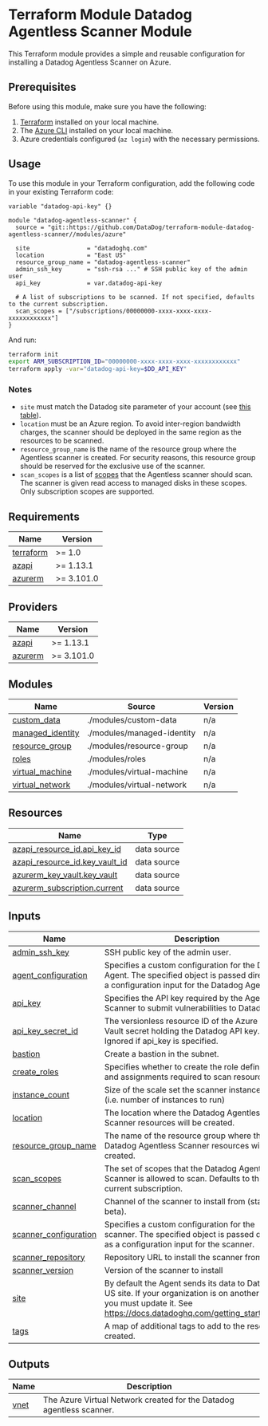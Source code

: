 # Terraform Module Datadog Agentless Scanner Module

This Terraform module provides a simple and reusable configuration for installing a Datadog Agentless Scanner on Azure.

## Prerequisites

Before using this module, make sure you have the following:

1. [Terraform](https://www.terraform.io/) installed on your local machine.
2. The [Azure CLI](https://learn.microsoft.com/cli/azure/) installed on your local machine.
3. Azure credentials configured (`az login`) with the necessary permissions.

## Usage

To use this module in your Terraform configuration, add the following code in your existing Terraform code:

```hcl
variable "datadog-api-key" {}

module "datadog-agentless-scanner" {
  source = "git::https://github.com/DataDog/terraform-module-datadog-agentless-scanner//modules/azure"

  site                = "datadoghq.com"
  location            = "East US"
  resource_group_name = "datadog-agentless-scanner"
  admin_ssh_key       = "ssh-rsa ..." # SSH public key of the admin user
  api_key             = var.datadog-api-key

  # A list of subscriptions to be scanned. If not specified, defaults to the current subscription.
  scan_scopes = ["/subscriptions/00000000-xxxx-xxxx-xxxx-xxxxxxxxxxxx"]
}
```

And run:
```sh
terraform init
export ARM_SUBSCRIPTION_ID="00000000-xxxx-xxxx-xxxx-xxxxxxxxxxxx"
terraform apply -var="datadog-api-key=$DD_API_KEY"
```

### Notes

- `site` must match the Datadog site parameter of your account (see [this table](https://docs.datadoghq.com/getting_started/site/#access-the-datadog-site)).
- `location` must be an Azure region. To avoid inter-region bandwidth charges,
  the scanner should be deployed in the same region as the resources to be scanned.
- `resource_group_name` is the name of the resource group where the Agentless scanner
  is created. For security reasons, this resource group should be reserved for
  the exclusive use of the scanner.
- `scan_scopes` is a list of [scopes](https://learn.microsoft.com/azure/role-based-access-control/scope-overview)
  that the Agentless scanner should scan. The scanner is given read access to managed
  disks in these scopes. Only subscription scopes are supported.


<!-- BEGIN_TF_DOCS -->
## Requirements

| Name | Version |
|------|---------|
| <a name="requirement_terraform"></a> [terraform](#requirement\_terraform) | >= 1.0 |
| <a name="requirement_azapi"></a> [azapi](#requirement\_azapi) | >= 1.13.1 |
| <a name="requirement_azurerm"></a> [azurerm](#requirement\_azurerm) | >= 3.101.0 |

## Providers

| Name | Version |
|------|---------|
| <a name="provider_azapi"></a> [azapi](#provider\_azapi) | >= 1.13.1 |
| <a name="provider_azurerm"></a> [azurerm](#provider\_azurerm) | >= 3.101.0 |

## Modules

| Name | Source | Version |
|------|--------|---------|
| <a name="module_custom_data"></a> [custom\_data](#module\_custom\_data) | ./modules/custom-data | n/a |
| <a name="module_managed_identity"></a> [managed\_identity](#module\_managed\_identity) | ./modules/managed-identity | n/a |
| <a name="module_resource_group"></a> [resource\_group](#module\_resource\_group) | ./modules/resource-group | n/a |
| <a name="module_roles"></a> [roles](#module\_roles) | ./modules/roles | n/a |
| <a name="module_virtual_machine"></a> [virtual\_machine](#module\_virtual\_machine) | ./modules/virtual-machine | n/a |
| <a name="module_virtual_network"></a> [virtual\_network](#module\_virtual\_network) | ./modules/virtual-network | n/a |

## Resources

| Name | Type |
|------|------|
| [azapi_resource_id.api_key_id](https://registry.terraform.io/providers/Azure/azapi/latest/docs/data-sources/resource_id) | data source |
| [azapi_resource_id.key_vault_id](https://registry.terraform.io/providers/Azure/azapi/latest/docs/data-sources/resource_id) | data source |
| [azurerm_key_vault.key_vault](https://registry.terraform.io/providers/hashicorp/azurerm/latest/docs/data-sources/key_vault) | data source |
| [azurerm_subscription.current](https://registry.terraform.io/providers/hashicorp/azurerm/latest/docs/data-sources/subscription) | data source |

## Inputs

| Name | Description | Type | Default | Required |
|------|-------------|------|---------|:--------:|
| <a name="input_admin_ssh_key"></a> [admin\_ssh\_key](#input\_admin\_ssh\_key) | SSH public key of the admin user. | `string` | n/a | yes |
| <a name="input_agent_configuration"></a> [agent\_configuration](#input\_agent\_configuration) | Specifies a custom configuration for the Datadog Agent. The specified object is passed directly as a configuration input for the Datadog Agent. | `any` | `{}` | no |
| <a name="input_api_key"></a> [api\_key](#input\_api\_key) | Specifies the API key required by the Agentless Scanner to submit vulnerabilities to Datadog. | `string` | `null` | no |
| <a name="input_api_key_secret_id"></a> [api\_key\_secret\_id](#input\_api\_key\_secret\_id) | The versionless resource ID of the Azure Key Vault secret holding the Datadog API key. Ignored if api\_key is specified. | `string` | `null` | no |
| <a name="input_bastion"></a> [bastion](#input\_bastion) | Create a bastion in the subnet. | `bool` | `false` | no |
| <a name="input_create_roles"></a> [create\_roles](#input\_create\_roles) | Specifies whether to create the role definitions and assignments required to scan resources. | `bool` | `true` | no |
| <a name="input_instance_count"></a> [instance\_count](#input\_instance\_count) | Size of the scale set the scanner instance is in (i.e. number of instances to run) | `number` | `1` | no |
| <a name="input_location"></a> [location](#input\_location) | The location where the Datadog Agentless Scanner resources will be created. | `string` | n/a | yes |
| <a name="input_resource_group_name"></a> [resource\_group\_name](#input\_resource\_group\_name) | The name of the resource group where the Datadog Agentless Scanner resources will be created. | `string` | n/a | yes |
| <a name="input_scan_scopes"></a> [scan\_scopes](#input\_scan\_scopes) | The set of scopes that the Datadog Agentless Scanner is allowed to scan. Defaults to the current subscription. | `list(string)` | `[]` | no |
| <a name="input_scanner_channel"></a> [scanner\_channel](#input\_scanner\_channel) | Channel of the scanner to install from (stable or beta). | `string` | `"stable"` | no |
| <a name="input_scanner_configuration"></a> [scanner\_configuration](#input\_scanner\_configuration) | Specifies a custom configuration for the scanner. The specified object is passed directly as a configuration input for the scanner. | `any` | `{}` | no |
| <a name="input_scanner_repository"></a> [scanner\_repository](#input\_scanner\_repository) | Repository URL to install the scanner from. | `string` | `"https://apt.datadoghq.com/"` | no |
| <a name="input_scanner_version"></a> [scanner\_version](#input\_scanner\_version) | Version of the scanner to install | `string` | `"0.11"` | no |
| <a name="input_site"></a> [site](#input\_site) | By default the Agent sends its data to Datadog US site. If your organization is on another site, you must update it. See https://docs.datadoghq.com/getting_started/site/ | `string` | `null` | no |
| <a name="input_tags"></a> [tags](#input\_tags) | A map of additional tags to add to the resources created. | `map(string)` | `{}` | no |

## Outputs

| Name | Description |
|------|-------------|
| <a name="output_vnet"></a> [vnet](#output\_vnet) | The Azure Virtual Network created for the Datadog agentless scanner. |
<!-- END_TF_DOCS -->
